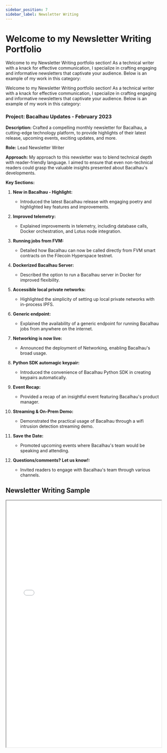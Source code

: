 ```yaml
---
sidebar_position: 7
sidebar_label: Newsletter Writing
---
```


# Welcome to my Newsletter Writing Portfolio

Welcome to my Newsletter Writing portfolio section! As a technical writer with a knack for effective communication, I specialize in crafting engaging and informative newsletters that captivate your audience. Below is an example of my work in this category:

Welcome to my Newsletter Writing portfolio section! As a technical writer with a knack for effective communication, I specialize in crafting engaging and informative newsletters that captivate your audience. Below is an example of my work in this category:

### Project: Bacalhau Updates - February 2023

**Description:** Crafted a compelling monthly newsletter for Bacalhau, a cutting-edge technology platform, to provide highlights of their latest release, upcoming events, exciting updates, and more.

**Role:** Lead Newsletter Writer

**Approach:** My approach to this newsletter was to blend technical depth with reader-friendly language. I aimed to ensure that even non-technical readers could grasp the valuable insights presented about Bacalhau's developments.

**Key Sections:**

1. **New in Bacalhau - Highlight:**
   - Introduced the latest Bacalhau release with engaging poetry and highlighted key features and improvements.

2. **Improved telemetry:**
   - Explained improvements in telemetry, including database calls, Docker orchestration, and Lotus node integration.

3. **Running jobs from FVM:**
   - Detailed how Bacalhau can now be called directly from FVM smart contracts on the Filecoin Hyperspace testnet.

4. **Dockerized Bacalhau Server:**
   - Described the option to run a Bacalhau server in Docker for improved flexibility.

5. **Accessible local private networks:**
   - Highlighted the simplicity of setting up local private networks with in-process IPFS.

6. **Generic endpoint:**
   - Explained the availability of a generic endpoint for running Bacalhau jobs from anywhere on the internet.

7. **Networking is now live:**
   - Announced the deployment of Networking, enabling Bacalhau's broad usage.

8. **Python SDK automagic keypair:**
   - Introduced the convenience of Bacalhau Python SDK in creating keypairs automatically.

9. **Event Recap:**
   - Provided a recap of an insightful event featuring Bacalhau's product manager.

10. **Streaming & On-Prem Demo:**
    - Demonstrated the practical usage of Bacalhau through a wifi intrusion detection streaming demo.

11. **Save the Date:**
    - Promoted upcoming events where Bacalhau's team would be speaking and attending.

12. **Questions/comments? Let us know!:**
    - Invited readers to engage with Bacalhau's team through various channels.

## Newsletter Writing Sample

<iframe width="100%" height="800" src="/img/pdf/newsletter.pdf"/>


If you're interested in collaborating on similar projects or would like to discuss how I can enhance your newsletters, please [contact me](mailto:favourkelvin17@gmail.com). I look forward to helping you create compelling newsletters that resonate with your audience!
This revised sample introduces the "Bacalhau Updates" newsletter and maintains the same professional and informative tone as the previous example.

